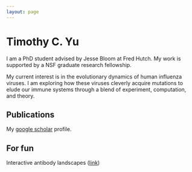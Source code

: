 ```yaml
---
layout: page
---
```


# Timothy C. Yu

I am a PhD student advised by Jesse Bloom at Fred Hutch. My work is supported by a NSF graduate research fellowship.

My current interest is in the evolutionary dynamics of human influenza viruses. I am exploring how these viruses cleverly acquire mutations to elude our immune systems through a blend of experiment, computation, and theory.

## Publications

My [google scholar](https://scholar.google.com/citations?view_op=list_works&hl=en&hl=en&user=SQN6oygAAAAJ) profile.

## For fun

Interactive antibody landscapes ([link](https://timcyu.github.io/neutscape/))